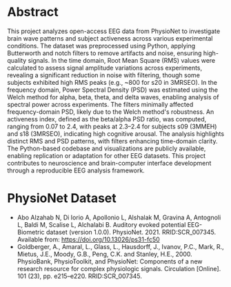 # Abstract

This project analyzes open-access EEG data from PhysioNet to investigate brain wave patterns and subject activeness across various experimental conditions. The dataset was preprocessed using Python, applying Butterworth and notch filters to remove artifacts and noise, ensuring high-quality signals. In the time domain, Root Mean Square (RMS) values were calculated to assess signal amplitude variations across experiments, revealing a significant reduction in noise with filtering, though some subjects exhibited high RMS peaks (e.g., ~800 for s20 in 3MRSEO). In the frequency domain, Power Spectral Density (PSD) was estimated using the Welch method for alpha, beta, theta, and delta waves, enabling analysis of spectral power across experiments. The filters minimally affected frequency-domain PSD, likely due to the Welch method's robustness. An activeness index, defined as the beta/alpha PSD ratio, was computed, ranging from 0.07 to 2.4, with peaks at 2.3–2.4 for subjects s09 (3MMEH) and s18 (3MRSEO), indicating high cognitive arousal. The analysis highlights distinct RMS and PSD patterns, with filters enhancing time-domain clarity. The Python-based codebase and visualizations are publicly available, enabling replication or adaptation for other EEG datasets. This project contributes to neuroscience and brain-computer interface development through a reproducible EEG analysis framework.

# PhysioNet Dataset

- Abo Alzahab N, Di Iorio A, Apollonio L, Alshalak M, Gravina A, Antognoli L, Baldi M, Scalise L, Alchalabi B. Auditory evoked potential EEG-Biometric dataset (version 1.0.0). PhysioNet. 2021. RRID:SCR_007345. Available from: https://doi.org/10.13026/ps31-fc50
- Goldberger, A., Amaral, L., Glass, L., Hausdorff, J., Ivanov, P.C., Mark, R., Mietus, J.E., Moody, G.B., Peng, C.K. and Stanley, H.E., 2000. PhysioBank, PhysioToolkit, and PhysioNet: Components of a new research resource for complex physiologic signals. Circulation [Online]. 101 (23), pp. e215–e220. RRID:SCR_007345.
